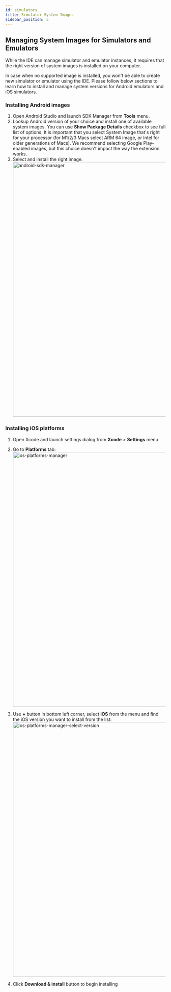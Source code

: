 ```yaml
---
id: simulators
title: Simulator System Images
sidebar_position: 5
---
```


## Managing System Images for Simulators and Emulators

While the IDE can manage simulator and emulator instances, it requires that the right version of system images is installed on your computer.

In case when no supported image is installed, you won't be able to create new simulator or emulator using the IDE.
Please follow below sections to learn how to install and manage system versions for Android emulators and iOS simulators.

### Installing Android images

1. Open Android Studio and launch SDK Manager from **Tools** menu.
2. Lookup Android version of your choice and install one of available system images. You can use **Show Package Details** checkbox to see full list of options. It is important that you select System Image that's right for your processor (for M1/2/3 Macs select ARM 64 image, or Intel for older generations of Macs). We recommend selecting Google Play-enabled images, but this choice doesn't impact the way the extension works.
3. Select and install the right image.
   <img width="800" alt="android-sdk-manager" src="/img/docs/android_sdk_manager.png"/>

### Installing iOS platforms

1. Open Xcode and launch settings dialog from **Xcode** > **Settings** menu
2. Go to **Platforms** tab:
   <img width="800" alt="ios-platforms-manager" src="/img/docs/ios_platforms_manager.png"/>

3. Use **+** button in bottom left corner, select **iOS** from the menu and find the iOS version you want to install from the list:
   <img width="800" alt="ios-platforms-manager-select-version" src="/img/docs/ios_platforms_manager_select_version.png"/>

4. Click **Download & install** button to begin installing
